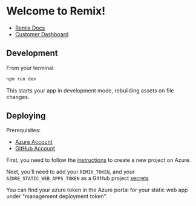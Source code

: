 # Welcome to Remix!

- [Remix Docs](https://docs.remix.run)
- [Customer Dashboard](https://remix.run/dashboard)

## Development

From your terminal:

```sh
npm run dev
```

This starts your app in development mode, rebuilding assets on file changes.

## Deploying

Prerequisites:

- [Azure Account](https://portal.azure.com/)
- [GitHub Account](https://github.com/)

First, you need to follow the [instructions](https://docs.microsoft.com/en-us/azure/static-web-apps/get-started-portal?tabs=vanilla-javascript) to create a new project on Azure.

Next, you'll need to add your `REMIX_TOKEN`, and your `AZURE_STATIC_WEB_APPS_TOKEN` as a GitHub project [secrets](https://docs.github.com/en/actions/reference/encrypted-secrets)

You can find your azure token in the Azure portal for your static web app under "management deployment token".
